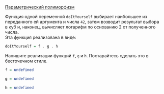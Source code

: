 [Параметрический полиморфизм](https://stepik.org/lesson/12398/step/3)

Функция одной переменной `doItYourself` выбирает наибольшее из переданного ей аргумента и числа `42`, затем возводит результат выбора в куб и, наконец, вычисляет логарифм по основанию 2 от полученного числа.  
Эта функция реализована в виде:
  
```haskell
doItYourself = f . g . h
```  
Напишите реализации функций `f`, `g` и `h`. Постарайтесь сделать это в бесточечном стиле.  
```haskell
f = undefined

g = undefined

h = undefined
```  
